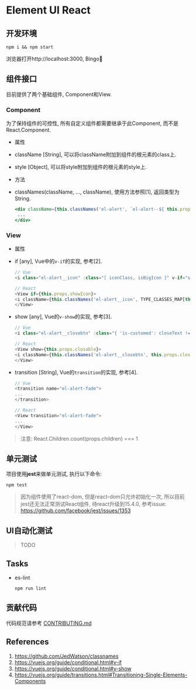 # Element UI React

## 开发环境

```shell
npm i && npm start
```
浏览器打开http://localhost:3000, Bingo🍺

## 组件接口

目前提供了两个基础组件, Component和View.

### Component

为了保持组件的可控性, 所有自定义组件都需要继承于此Component, 而不是React.Component.

* 属性
 * className [String], 可以将className附加到组件的根元素的class上.
 * style [Object], 可以将style附加到组件的根元素的style上.

* 方法
 * classNames(className, ..., className), 使用方法参照[1], 返回类型为String.

    ```jsx
    <div className={this.classNames('el-alert', `el-alert--${ this.props.type }`)}>
     ...
    </div>
    ```

### View

* 属性
 * if [any], Vue中的`v-if`的实现, 参考[2].

     ```js
     // Vue
     <i class="el-alert__icon" :class="[ iconClass, isBigIcon ]" v-if="showIcon"></i>

     // React
     <View if={this.props.showIcon}>
     <i className={this.classNames('el-alert__icon', TYPE_CLASSES_MAP[this.props.type] || 'el-icon-information', {'is-big': this.props.description})}></i>
     </View>
     ```

 * show [any], Vue的`v-show`的实现, 参考[3].

     ```js
     // Vue
     <i class="el-alert__closebtn" :class="{ 'is-customed': closeText !== '', 'el-icon-close': closeText === '' }" v-show="closable" @click="close()">{{closeText}}</i>

     // React
     <View show={this.props.closable}>
     <i className={this.classNames('el-alert__closebtn', this.props.closeText ? 'is-customed' : 'el-icon-close')} onClick={this.close.bind(this)}>{this.props.closeText}</i>
     </View>
     ```

 * transition [String], Vue的`transition`的实现, 参考[4].

     ```js
     // Vue
     <transition name="el-alert-fade">
     ...
     </transition>

     // React
    <View transition="el-alert-fade">
    ...
    </View>
     ```

> 注意: React.Children.count(props.children) === 1

## 单元测试

项目使用**jest**来做单元测试, 执行以下命令:

```shell
npm test
```

> 因为组件使用了react-dom, 但是react-dom只允许初始化一次, 所以目前jest还无法正常测试React组件, 待react升级到15.4.0, 参考issue: https://github.com/facebook/jest/issues/1353

## UI自动化测试

> TODO

## Tasks

* es-lint
    ```shell
    npm run lint
    ```
    
## 贡献代码

代码规范请参考 [CONTRIBUTING.md](https://github.com/eleme/element-react/blob/master/CONTRIBUTING.md)

## References
1. https://github.com/JedWatson/classnames
2. https://vuejs.org/guide/conditional.html#v-if
3. https://vuejs.org/guide/conditional.html#v-show
4. https://vuejs.org/guide/transitions.html#Transitioning-Single-Elements-Components
